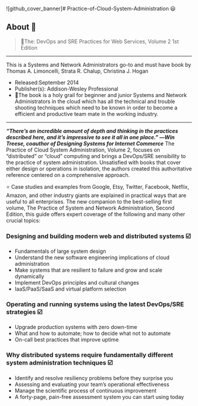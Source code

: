 
![github_cover_banner]# Practice-of-Cloud-System-Administration 😃
## About 📜
> 🖤The: DevOps and SRE Practices for Web Services, Volume 2 1st Edition

---
This is a Systems and Network Administrators go-to and must have book by Thomas A. Limoncelli, Strata R. Chalup, Christina J. Hogan
- Released:September 2014
- Publisher(s): Addison-Wesley Professional
- 📖The book is a holy grail for beginner and junior Systems and Network Administrators in the cloud which has all the technical and trouble shooting techniques which need to be known in order to become a efficient and productive team mate in the working industry.

---
***“There’s an incredible amount of depth and thinking in the practices described here, and it’s impressive to see it all in one place.” 
―Win Treese, coauthor of Designing Systems for Internet Commerce***
The Practice of Cloud System Administration, Volume 2, focuses on “distributed” or “cloud” computing and brings a DevOps/SRE sensibility to the practice of system administration. Unsatisfied with books that cover either design or operations in isolation, the authors created this authoritative reference centered on a comprehensive approach.

⭐ Case studies and examples from Google, Etsy, Twitter, Facebook, Netflix, Amazon, and other industry giants are explained in practical ways that are useful to all enterprises. The new companion to the best-selling first volume, The Practice of System and Network Administration, Second Edition, this guide offers expert coverage of the following and many other crucial topics:

### Designing and building modern web and distributed systems ☑️
- Fundamentals of large system design
- Understand the new software engineering implications of cloud administration
- Make systems that are resilient to failure and grow and scale dynamically
- Implement DevOps principles and cultural changes
- IaaS/PaaS/SaaS and virtual platform selection

### Operating and running systems using the latest DevOps/SRE strategies ☑️
- Upgrade production systems with zero down-time
- What and how to automate; how to decide what not to automate
- On-call best practices that improve uptime

### Why distributed systems require fundamentally different system administration techniques ☑️
- Identify and resolve resiliency problems before they surprise you
- Assessing and evaluating your team’s operational effectiveness
- Manage the scientific process of continuous improvement
- A forty-page, pain-free assessment system you can start using today
